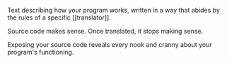Text describing how your program works, written in a way that abides by the rules of a specific [[translator]].

Source code makes sense.
Once translated, it stops making sense.

Exposing your source code reveals every nook and cranny about your program's functioning.